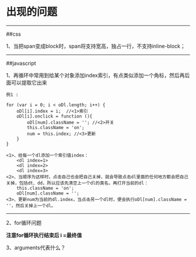 # 出现的问题


---
##css

1、当把span变成block时，span将支持宽高，独占一行，不支持inline-block；

---

##javascript

1、再循环中常用到给某个对象添加index索引，有点类似添加一个角标，然后再后面可以提取它出来

    例1 :

```
for (var i = 0; i < oDl.length; i++) {
    oDl[i].index = i;  //<1>索引
    oDl[i].onclick = function (){
        oDl[num].className = ''; //<2>开关
        this.className = 'on';
        num = this.index; //<3>更新
    }
}

```


    <1>、给每一个dl添加一个索引值index：
        <dl index=1>
        <dl index=2>
        <dl index=3>
    <2>、当顺序为这样时，点击自己也会把自己关掉，就会导致点击dl里面的任何地方都会把自己关掉，包括dt、dd，所以应该先清空上一个dl的类名，再打开当前的dl：
        this.className = 'on';
        oDl[num].className = '';
    <3>、更新num为当前的dl.index，当点击另一个dl时，便会执行oDl[num].className = ''，然后关掉上一个dl。


---

2、for循环问题

**注意for循环执行结束后 i =最终值**



3、arguments代表什么？

